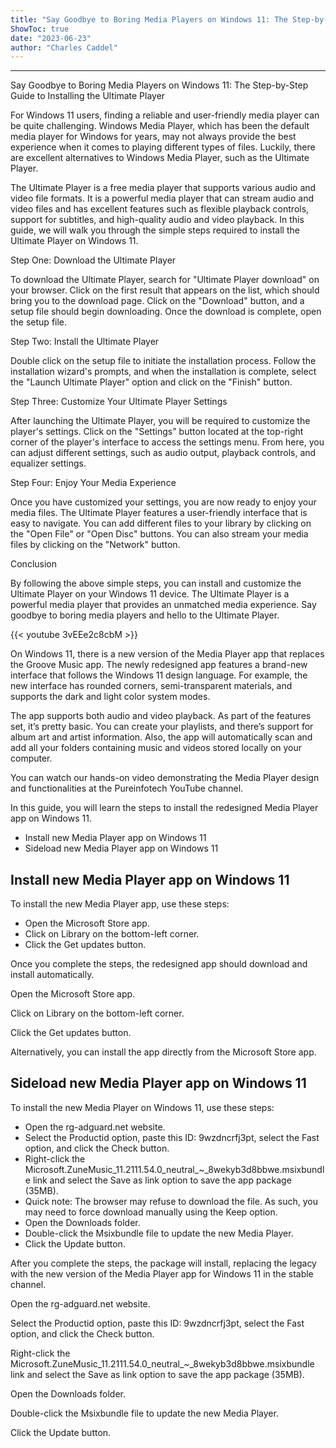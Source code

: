 ```yaml
---
title: "Say Goodbye to Boring Media Players on Windows 11: The Step-by-Step Guide to Installing the Ultimate Player."
ShowToc: true 
date: "2023-06-23"
author: "Charles Caddel"
---
```

*****
Say Goodbye to Boring Media Players on Windows 11: The Step-by-Step Guide to Installing the Ultimate Player

For Windows 11 users, finding a reliable and user-friendly media player can be quite challenging. Windows Media Player, which has been the default media player for Windows for years, may not always provide the best experience when it comes to playing different types of files. Luckily, there are excellent alternatives to Windows Media Player, such as the Ultimate Player.

The Ultimate Player is a free media player that supports various audio and video file formats. It is a powerful media player that can stream audio and video files and has excellent features such as flexible playback controls, support for subtitles, and high-quality audio and video playback. In this guide, we will walk you through the simple steps required to install the Ultimate Player on Windows 11.

Step One: Download the Ultimate Player

To download the Ultimate Player, search for "Ultimate Player download" on your browser. Click on the first result that appears on the list, which should bring you to the download page. Click on the "Download" button, and a setup file should begin downloading. Once the download is complete, open the setup file.

Step Two: Install the Ultimate Player

Double click on the setup file to initiate the installation process. Follow the installation wizard's prompts, and when the installation is complete, select the "Launch Ultimate Player" option and click on the "Finish" button.

Step Three: Customize Your Ultimate Player Settings

After launching the Ultimate Player, you will be required to customize the player's settings. Click on the "Settings" button located at the top-right corner of the player's interface to access the settings menu. From here, you can adjust different settings, such as audio output, playback controls, and equalizer settings.

Step Four: Enjoy Your Media Experience

Once you have customized your settings, you are now ready to enjoy your media files. The Ultimate Player features a user-friendly interface that is easy to navigate. You can add different files to your library by clicking on the "Open File" or "Open Disc" buttons. You can also stream your media files by clicking on the "Network" button.

Conclusion

By following the above simple steps, you can install and customize the Ultimate Player on your Windows 11 device. The Ultimate Player is a powerful media player that provides an unmatched media experience. Say goodbye to boring media players and hello to the Ultimate Player.

{{< youtube 3vEEe2c8cbM >}} 



On Windows 11, there is a new version of the Media Player app that replaces the Groove Music app. The newly redesigned app features a brand-new interface that follows the Windows 11 design language. For example, the new interface has rounded corners, semi-transparent materials, and supports the dark and light color system modes.
 
The app supports both audio and video playback. As part of the features set, it’s pretty basic. You can create your playlists, and there’s support for album art and artist information. Also, the app will automatically scan and add all your folders containing music and videos stored locally on your computer.
 
You can watch our hands-on video demonstrating the Media Player design and functionalities at the Pureinfotech YouTube channel.
 
In this guide, you will learn the steps to install the redesigned Media Player app on Windows 11.
 
- Install new Media Player app on Windows 11
 - Sideload new Media Player app on Windows 11

 
## Install new Media Player app on Windows 11
 
To install the new Media Player app, use these steps:
 
- Open the Microsoft Store app.
 - Click on Library on the bottom-left corner.
 - Click the Get updates button.

 
Once you complete the steps, the redesigned app should download and install automatically.
 
Open the Microsoft Store app.
 
Click on Library on the bottom-left corner.
 
Click the Get updates button.
 

 
Alternatively, you can install the app directly from the Microsoft Store app.
 
## Sideload new Media Player app on Windows 11
 
To install the new Media Player on Windows 11, use these steps:
 
- Open the rg-adguard.net website.
 - Select the Productid option, paste this ID: 9wzdncrfj3pt, select the Fast option, and click the Check button.
 - Right-click the Microsoft.ZuneMusic_11.2111.54.0_neutral_~_8wekyb3d8bbwe.msixbundle link and select the Save as link option to save the app package (35MB).
 - Quick note: The browser may refuse to download the file. As such, you may need to force download manually using the Keep option.
 - Open the Downloads folder.
 - Double-click the Msixbundle file to update the new Media Player.
 - Click the Update button.

 
After you complete the steps, the package will install, replacing the legacy with the new version of the Media Player app for Windows 11 in the stable channel.
 
Open the rg-adguard.net website.
 
Select the Productid option, paste this ID: 9wzdncrfj3pt, select the Fast option, and click the Check button.
 
Right-click the Microsoft.ZuneMusic_11.2111.54.0_neutral_~_8wekyb3d8bbwe.msixbundle link and select the Save as link option to save the app package (35MB).
 
Open the Downloads folder.
 
Double-click the Msixbundle file to update the new Media Player.
 
Click the Update button.




